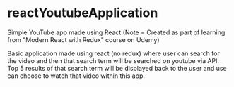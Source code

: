# reactYoutubeApplication
Simple YouTube app made using React (Note = Created as part of learning from  "Modern React with Redux" course on Udemy)


Basic application made using react (no redux) where user can search for the video and then that search term will be searched on youtube via API. Top 5 results of that search term will be displayed back to the user and use can choose to watch that video within this app.
